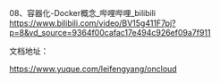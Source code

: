 08、容器化-Docker概念_哔哩哔哩_bilibili
https://www.bilibili.com/video/BV15g411F7pj?p=8&vd_source=9364f00cafac17e494c926ef09a7f911



文档地址：

https://www.yuque.com/leifengyang/oncloud



